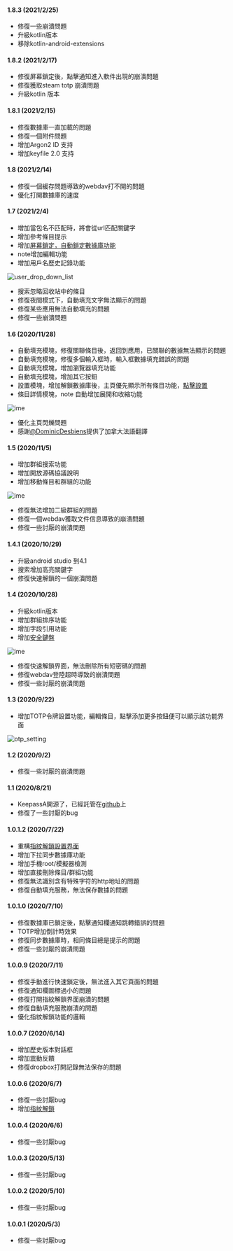 #### 1.8.3 (2021/2/25)
- 修復一些崩潰問題
- 升級kotlin版本
- 移除kotlin-android-extensions

#### 1.8.2 (2021/2/17)
- 修復屏幕鎖定後，點擊通知進入軟件出現的崩潰問題
- 修復獲取steam totp 崩潰問題
- 升級kotlin 版本

#### 1.8.1 (2021/2/15)
- 修復數據庫一直加載的問題
- 修復一個附件問題
- 增加Argon2 ID 支持
- 增加keyfile 2.0 支持

#### 1.8 (2021/2/14)
- 修復一個緩存問題導致的webdav打不開的問題
- 優化打開數據庫的速度

#### 1.7 (2021/2/4)
- 增加當包名不匹配時，將會從url匹配關鍵字
- 增加參考條目提示
- 增加[屏幕鎖定，自動鎖定數據庫功能](route://keepassA.com/kpa?activity=SettingActivity&type=app)
- note增加編輯功能
- 增加用戶名歷史記錄功能

![user_drop_down_list](https://raw.githubusercontent.com/AriaLyy/KeepassA/master/img/userDropdownList.png)
- 搜索忽略回收站中的條目
- 修復夜間模式下，自動填充文字無法顯示的問題
- 修復某些應用無法自動填充的問題
- 修復一些崩潰問題

#### 1.6 (2020/11/28)
- 自動填充模塊，修復關聯條目後，返回到應用，已關聯的數據無法顯示的問題
- 自動填充模塊，修復多個輸入框時，輸入框數據填充錯誤的問題
- 自動填充模塊，增加瀏覽器填充功能
- 自動填充模塊，增加其它按鈕
- 設置模塊，增加解鎖數據庫後，主頁優先顯示所有條目功能，[點擊設置](route://keepassA.com/kpa?activity=SettingActivity&type=db)
- 條目詳情模塊，note 自動增加展開和收縮功能

![ime](https://raw.githubusercontent.com/AriaLyy/KeepassA/master/img/noteExpand.png)
- 優化主頁閃爍問題
- 感謝[@DominicDesbiens](https://github.com/DominicDesbiens)提供了加拿大法語翻譯

#### 1.5 (2020/11/5)
- 增加群組搜索功能
- 增加開放源碼協議說明
- 增加移動條目和群組的功能

![ime](https://raw.githubusercontent.com/AriaLyy/KeepassA/master/img/moveData.png)
- 修復無法增加二級群組的問題
- 修復一個webdav獲取文件信息導致的崩潰問題
- 修復一些討厭的崩潰問題

#### 1.4.1 (2020/10/29)
- 升級android studio 到4.1
- 搜索增加高亮關鍵字
- 修復快速解鎖的一個崩潰問題

#### 1.4 (2020/10/28)
- 升級kotlin版本
- 增加群組排序功能
- 增加字段引用功能
- 增加[安全鍵盤](route://keepassA.com/kpa?activity=ime)

![ime](https://raw.githubusercontent.com/AriaLyy/KeepassA/master/img/ime.png)
- 修復快速解鎖界面，無法刪除所有短密碼的問題
- 修復webdav登陸超時導致的崩潰問題
- 修復一些討厭的崩潰問題

#### 1.3 (2020/9/22)
- 增加TOTP令牌設置功能，編輯條目，點擊添加更多按鈕便可以顯示該功能界面

![otp_setting](https://raw.githubusercontent.com/AriaLyy/KeepassA/master/img/otpsetting.png)

#### 1.2 (2020/9/2)
- 修復一些討厭的崩潰問題

#### 1.1 (2020/8/21)
- KeepassA開源了，已經託管在[github](https://github.com/AriaLyy/KeepassA)上
- 修復了一些討厭的bug

#### 1.0.1.2 (2020/7/22)
- 重構[指紋解鎖設置界面](route://keepassA.com/kpa?activity=FingerprintActivity)
- 增加下拉同步數據庫功能
- 增加手機root/模擬器檢測
- 增加直接刪除條目/群組功能
- 修復無法識別含有特殊字符的http地址的問題
- 修復自動填充服務，無法保存數據的問題

#### 1.0.1.0 (2020/7/10)
- 修復數據庫已鎖定後，點擊通知欄通知跳轉錯誤的問題
- TOTP增加倒計時效果
- 修復同步數據庫時，相同條目總是提示的問題
- 修復一些討厭的崩潰問題

#### 1.0.0.9 (2020/7/11)
- 修復手動進行快速鎖定後，無法進入其它頁面的問題
- 修復通知欄圖標過小的問題
- 修復打開指紋解鎖界面崩潰的問題
- 修復自動填充服務崩潰的問題
- 優化指紋解鎖功能的邏輯

#### 1.0.0.7 (2020/6/14)
- 增加歷史版本對話框
- 增加震動反饋
- 修復dropbox打開記錄無法保存的問題

#### 1.0.0.6 (2020/6/7)
- 修復一些討厭bug
- 增加[指紋解鎖](route://keepassA.com/kpa?activity=FingerprintActivity)

#### 1.0.0.4 (2020/6/6)
- 修復一些討厭bug

#### 1.0.0.3 (2020/5/13)
- 修復一些討厭bug

#### 1.0.0.2 (2020/5/10)
- 修復一些討厭bug

#### 1.0.0.1 (2020/5/3)
- 修復一些討厭bug
